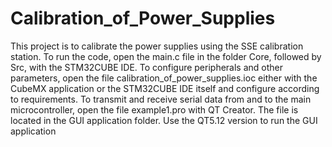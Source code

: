 # Calibration_of_Power_Supplies
This project is to calibrate the power supplies using the SSE calibration station.
To run the code, open the main.c file in the folder Core, followed by Src, with the STM32CUBE IDE.
To configure peripherals and other parameters, open the file calibration_of_power_supplies.ioc either with the CubeMX application or the STM32CUBE IDE itself and configure according to requirements.
To transmit and receive serial data from and to the main microcontroller, open the file example1.pro with QT Creator. The file is located in the GUI application folder.
Use the QT5.12 version to run the GUI application
